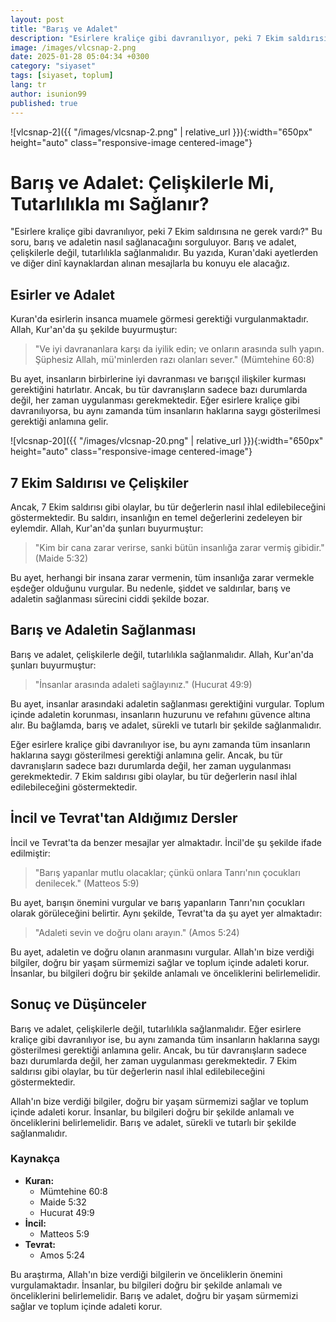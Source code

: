```yaml
---
layout: post
title: "Barış ve Adalet"
description: "Esirlere kraliçe gibi davranılıyor, peki 7 Ekim saldırısına ne gerek vardı?"
image: /images/vlcsnap-2.png
date: 2025-01-28 05:04:34 +0300
category: "siyaset"
tags: [siyaset, toplum]
lang: tr
author: isunion99
published: true
---
```




![vlcsnap-2]({{ "/images/vlcsnap-2.png" | relative_url }}){:width="650px" height="auto" class="responsive-image centered-image"}


# Barış ve Adalet: Çelişkilerle Mi, Tutarlılıkla mı Sağlanır?

"Esirlere kraliçe gibi davranılıyor, peki 7 Ekim saldırısına ne gerek vardı?" Bu soru, barış ve adaletin nasıl sağlanacağını sorguluyor. Barış ve adalet, çelişkilerle değil, tutarlılıkla sağlanmalıdır. Bu yazıda, Kuran'daki ayetlerden ve diğer dinî kaynaklardan alınan mesajlarla bu konuyu ele alacağız.

## Esirler ve Adalet

Kuran'da esirlerin insanca muamele görmesi gerektiği vurgulanmaktadır. Allah, Kur'an'da şu şekilde buyurmuştur:

> "Ve iyi davrananlara karşı da iyilik edin; ve onların arasında sulh yapın. Şüphesiz Allah, mü'minlerden razı olanları sever." (Mümtehine 60:8)

Bu ayet, insanların birbirlerine iyi davranması ve barışçıl ilişkiler kurması gerektiğini hatırlatır. Ancak, bu tür davranışların sadece bazı durumlarda değil, her zaman uygulanması gerekmektedir. Eğer esirlere kraliçe gibi davranılıyorsa, bu aynı zamanda tüm insanların haklarına saygı gösterilmesi gerektiği anlamına gelir.



![vlcsnap-20]({{ "/images/vlcsnap-20.png" | relative_url }}){:width="650px" height="auto" class="responsive-image centered-image"}


## 7 Ekim Saldırısı ve Çelişkiler

Ancak, 7 Ekim saldırısı gibi olaylar, bu tür değerlerin nasıl ihlal edilebileceğini göstermektedir. Bu saldırı, insanlığın en temel değerlerini zedeleyen bir eylemdir. Allah, Kur'an'da şunları buyurmuştur:

> "Kim bir cana zarar verirse, sanki bütün insanlığa zarar vermiş gibidir." (Maide 5:32)

Bu ayet, herhangi bir insana zarar vermenin, tüm insanlığa zarar vermekle eşdeğer olduğunu vurgular. Bu nedenle, şiddet ve saldırılar, barış ve adaletin sağlanması sürecini ciddi şekilde bozar.

## Barış ve Adaletin Sağlanması

Barış ve adalet, çelişkilerle değil, tutarlılıkla sağlanmalıdır. Allah, Kur'an'da şunları buyurmuştur:

> "İnsanlar arasında adaleti sağlayınız." (Hucurat 49:9)

Bu ayet, insanlar arasındaki adaletin sağlanması gerektiğini vurgular. Toplum içinde adaletin korunması, insanların huzurunu ve refahını güvence altına alır. Bu bağlamda, barış ve adalet, sürekli ve tutarlı bir şekilde sağlanmalıdır. 

Eğer esirlere kraliçe gibi davranılıyor ise, bu aynı zamanda tüm insanların haklarına saygı gösterilmesi gerektiği anlamına gelir. Ancak, bu tür davranışların sadece bazı durumlarda değil, her zaman uygulanması gerekmektedir. 7 Ekim saldırısı gibi olaylar, bu tür değerlerin nasıl ihlal edilebileceğini göstermektedir.

## İncil ve Tevrat'tan Aldığımız Dersler

İncil ve Tevrat'ta da benzer mesajlar yer almaktadır. İncil'de şu şekilde ifade edilmiştir:

> "Barış yapanlar mutlu olacaklar; çünkü onlara Tanrı'nın çocukları denilecek." (Matteos 5:9)

Bu ayet, barışın önemini vurgular ve barış yapanların Tanrı'nın çocukları olarak görüleceğini belirtir. Aynı şekilde, Tevrat'ta da şu ayet yer almaktadır:

> "Adaleti sevin ve doğru olanı arayın." (Amos 5:24)

Bu ayet, adaletin ve doğru olanın aranmasını vurgular. Allah'ın bize verdiği bilgiler, doğru bir yaşam sürmemizi sağlar ve toplum içinde adaleti korur. İnsanlar, bu bilgileri doğru bir şekilde anlamalı ve önceliklerini belirlemelidir.

## Sonuç ve Düşünceler

Barış ve adalet, çelişkilerle değil, tutarlılıkla sağlanmalıdır. Eğer esirlere kraliçe gibi davranılıyor ise, bu aynı zamanda tüm insanların haklarına saygı gösterilmesi gerektiği anlamına gelir. Ancak, bu tür davranışların sadece bazı durumlarda değil, her zaman uygulanması gerekmektedir. 7 Ekim saldırısı gibi olaylar, bu tür değerlerin nasıl ihlal edilebileceğini göstermektedir.

Allah'ın bize verdiği bilgiler, doğru bir yaşam sürmemizi sağlar ve toplum içinde adaleti korur. İnsanlar, bu bilgileri doğru bir şekilde anlamalı ve önceliklerini belirlemelidir. Barış ve adalet, sürekli ve tutarlı bir şekilde sağlanmalıdır.

### Kaynakça

- **Kuran:** 
  - Mümtehine 60:8
  - Maide 5:32
  - Hucurat 49:9
- **İncil:** 
  - Matteos 5:9
- **Tevrat:** 
  - Amos 5:24

Bu araştırma, Allah'ın bize verdiği bilgilerin ve önceliklerin önemini vurgulamaktadır. İnsanlar, bu bilgileri doğru bir şekilde anlamalı ve önceliklerini belirlemelidir. Barış ve adalet, doğru bir yaşam sürmemizi sağlar ve toplum içinde adaleti korur.
